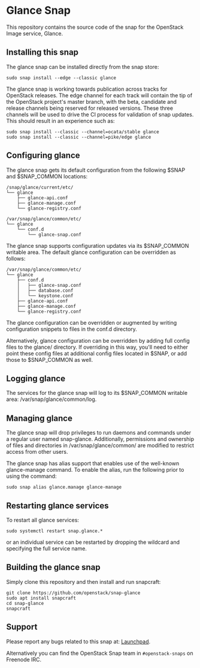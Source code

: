 # Glance Snap

This repository contains the source code of the snap for the OpenStack Image
service, Glance.

## Installing this snap

The glance snap can be installed directly from the snap store:

    sudo snap install --edge --classic glance

The glance snap is working towards publication across tracks for
OpenStack releases. The edge channel for each track will contain the tip
of the OpenStack project's master branch, with the beta, candidate and
release channels being reserved for released versions. These three channels
will be used to drive the CI process for validation of snap updates. This
should result in an experience such as:

    sudo snap install --classic --channel=ocata/stable glance
    sudo snap install --classic --channel=pike/edge glance

## Configuring glance

The glance snap gets its default configuration from the following $SNAP
and $SNAP_COMMON locations:

    /snap/glance/current/etc/
    └── glance
        ├── glance-api.conf
        ├── glance-manage.conf
        └── glance-registry.conf

    /var/snap/glance/common/etc/
    └── glance
        └── conf.d
            └── glance-snap.conf

The glance snap supports configuration updates via its $SNAP_COMMON writable
area. The default glance configuration can be overridden as follows:

    /var/snap/glance/common/etc/
    └── glance
        ├── conf.d
        │   ├── glance-snap.conf
        │   ├── database.conf
        │   └── keystone.conf
        ├── glance-api.conf
        ├── glance-manage.conf
        └── glance-registry.conf

The glance configuration can be overridden or augmented by writing
configuration snippets to files in the conf.d directory.

Alternatively, glance configuration can be overridden by adding full config
files to the glance/ directory. If overriding in this way, you'll need to
either point these config files at additional config files located in $SNAP,
or add those to $SNAP_COMMON as well.

## Logging glance

The services for the glance snap will log to its $SNAP_COMMON writable area:
/var/snap/glance/common/log.

## Managing glance

The glance snap will drop privileges to run daemons and commands under
a regular user named snap-glance. Additionally, permissions and ownership
of files and directories in /var/snap/glance/common/ are modified to
restrict access from other users.

The glance snap has alias support that enables use of the well-known
glance-manage command. To enable the alias, run the following prior to
using the command:

    sudo snap alias glance.manage glance-manage

## Restarting glance services

To restart all glance services:

    sudo systemctl restart snap.glance.*

or an individual service can be restarted by dropping the wildcard and
specifying the full service name.

## Building the glance snap

Simply clone this repository and then install and run snapcraft:

    git clone https://github.com/openstack/snap-glance
    sudo apt install snapcraft
    cd snap-glance
    snapcraft

## Support

Please report any bugs related to this snap at:
[Launchpad](https://bugs.launchpad.net/snap-glance/+filebug).

Alternatively you can find the OpenStack Snap team in `#openstack-snaps` on
Freenode IRC.
